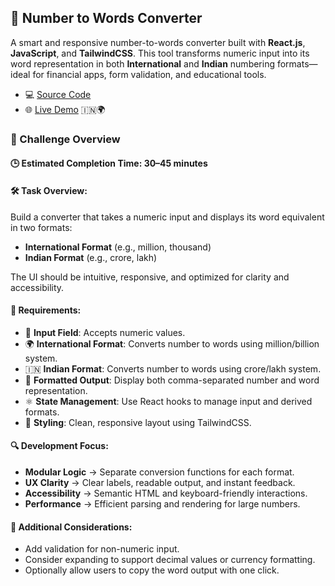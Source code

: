 ## 🔢 Number to Words Converter

A smart and responsive number-to-words converter built with **React.js**, **JavaScript**, and **TailwindCSS**. This tool transforms numeric input into its word representation in both **International** and **Indian** numbering formats—ideal for financial apps, form validation, and educational tools.

- 💻 [Source Code](/src/features/number-to-words)
- 🌐 [Live Demo](https://devfoundry.netlify.app/number-to-words) 🇮🇳🌍

### 🎯 Challenge Overview

#### 🕒 Estimated Completion Time: 30–45 minutes

#### 🛠️ Task Overview:

Build a converter that takes a numeric input and displays its word equivalent in two formats:

- **International Format** (e.g., million, thousand)
- **Indian Format** (e.g., crore, lakh)

The UI should be intuitive, responsive, and optimized for clarity and accessibility.

#### 📌 Requirements:

- 🔢 **Input Field**: Accepts numeric values.
- 🌍 **International Format**: Converts number to words using million/billion system.
- 🇮🇳 **Indian Format**: Converts number to words using crore/lakh system.
- 📐 **Formatted Output**: Display both comma-separated number and word representation.
- ⚛️ **State Management**: Use React hooks to manage input and derived formats.
- 🎨 **Styling**: Clean, responsive layout using TailwindCSS.

#### 🔍 Development Focus:

- **Modular Logic** → Separate conversion functions for each format.
- **UX Clarity** → Clear labels, readable output, and instant feedback.
- **Accessibility** → Semantic HTML and keyboard-friendly interactions.
- **Performance** → Efficient parsing and rendering for large numbers.

#### 🌟 Additional Considerations:

- Add validation for non-numeric input.
- Consider expanding to support decimal values or currency formatting.
- Optionally allow users to copy the word output with one click.
